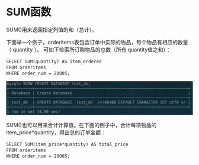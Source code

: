 # SUM函数

SUM\(\)用来返回指定列值的和（总计）。

下面举一个例子，orderitems表包含订单中实际的物品，每个物品有相应的数量（ quantity ）。 可如下检索所订购物品的总数（所有 quantity值之和）：

```text
SELECT SUM(quantity) AS item_ordered
FROM orderitems
WHERE order_num = 20005;
```

![](../../../.gitbook/assets/image%20%281%29.png)

SUM\(\)也可以用来合计计算值。在下面的例子中，合计每项物品的 item\_price\*quantity，得出总的订单金额：

```text
SELECT SUM(item_price*quantity) AS total_price
FROM orderitems
WHERE order_num = 20005;
```

